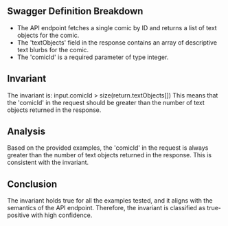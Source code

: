 ## Swagger Definition Breakdown
- The API endpoint fetches a single comic by ID and returns a list of text objects for the comic.
- The 'textObjects' field in the response contains an array of descriptive text blurbs for the comic.
- The 'comicId' is a required parameter of type integer.

## Invariant
The invariant is: input.comicId > size(return.textObjects[])
This means that the 'comicId' in the request should be greater than the number of text objects returned in the response.

## Analysis
Based on the provided examples, the 'comicId' in the request is always greater than the number of text objects returned in the response. This is consistent with the invariant.

## Conclusion
The invariant holds true for all the examples tested, and it aligns with the semantics of the API endpoint. Therefore, the invariant is classified as true-positive with high confidence.
